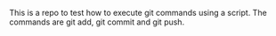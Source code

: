 This is a repo to test how to execute git commands using a script.
The commands are git add, git commit and git push.
